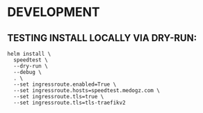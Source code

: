 # DEVELOPMENT
## TESTING INSTALL LOCALLY VIA DRY-RUN:
```
helm install \
  speedtest \
  --dry-run \
  --debug \
  . \
  --set ingressroute.enabled=True \
  --set ingressroute.hosts=speedtest.medogz.com \
  --set ingressroute.tls=true \
  --set ingressroute.tls=tls-traefikv2
```
